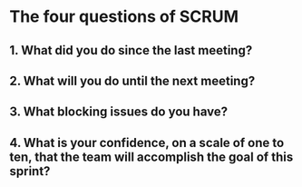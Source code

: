 # The four questions of SCRUM

## 1. What did you do since the last meeting?
 
## 2. What will you do until the next meeting?

## 3. What blocking issues do you have?

## 4. What is your confidence, on a scale of one to ten, that the team will accomplish the goal of this sprint?